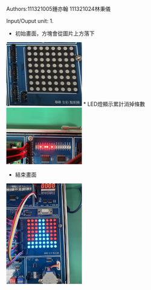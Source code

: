 

Authors:111321005鍾亦翰 111321024林秉儀

Input/Ouput unit:
1.

* 初始畫面，方塊會從圖片上方落下
<img src="images/wahhh" alt="My Image" width="200">
<!-- ![image](images/wahhh) -->
<!--
<div align="center">
	<img src="./images/IMG_4617.jpg" alt="Editor" width="200">
</div>
-->
* LED燈顯示累計消掉條數
<img src="images/IMG_4617.jpg" alt="My Image" width="200">

* 結束畫面
<img src="images/IMG_4620.jpg" alt="My Image" width="200">
